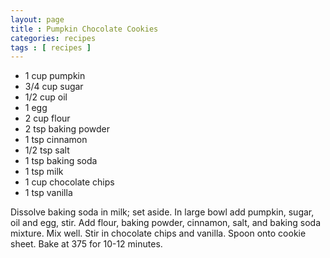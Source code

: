 ```yaml
---
layout: page
title : Pumpkin Chocolate Cookies
categories: recipes
tags : [ recipes ]
---
```


* 1 cup pumpkin
* 3/4 cup sugar
* 1/2 cup oil
* 1 egg
* 2 cup flour
* 2 tsp baking powder
* 1 tsp cinnamon
* 1/2 tsp salt
* 1 tsp baking soda
* 1 tsp milk
* 1 cup chocolate chips
* 1 tsp vanilla

Dissolve baking soda in milk; set aside.  In large bowl add pumpkin, sugar, oil and egg, stir.  Add flour, baking powder, cinnamon, salt, and baking soda mixture.  Mix well.  Stir in chocolate chips and vanilla.  Spoon onto cookie sheet.  Bake at 375 for 10-12 minutes.


